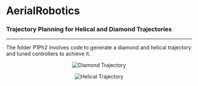 # AerialRobotics
### Trajectory Planning for Helical and Diamond Trajectories
---------------------------------------
The folder P1Ph2 involves code to generate a diamond and helical trajectory and tuned controllers to achieve it.
<p align="center">
  <img src="https://github.com/rishabh1b/AerialRobotics/blob/master/P1Ph2/gifs/diamond.gif?raw=true" alt="Diamond Trajectory"/>
</p>
<p align="center">
  <img src="https://github.com/rishabh1b/AerialRobotics/blob/master/P1Ph2/gifs/helical.gif?raw=true" alt="Helical Trajectory"/>
</p>
